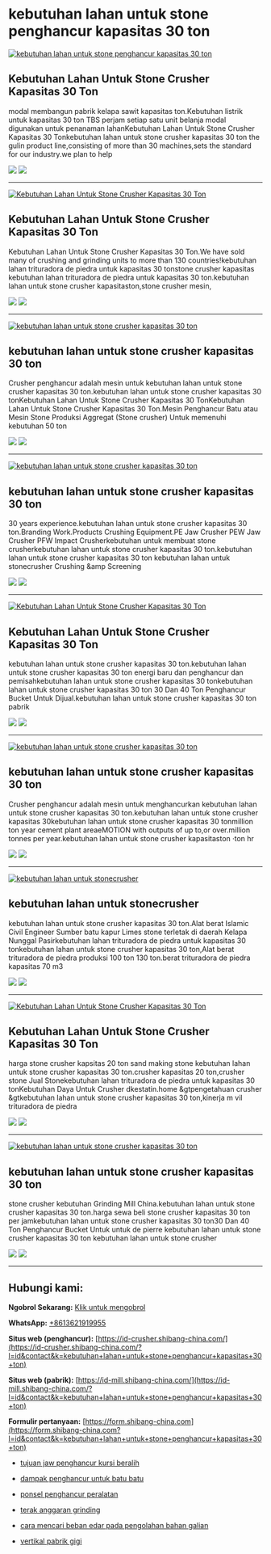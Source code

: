 # kebutuhan lahan untuk stone penghancur kapasitas 30 ton

<a href="https://swt.shibang-china.com/?l=id&img&k=kebutuhan+lahan+untuk+stone+penghancur+kapasitas+30+ton" target="_blank">![kebutuhan lahan untuk stone penghancur kapasitas 30 ton](http://static.shibang-china.com/all-800x300/75.jpg)</a>

## Kebutuhan Lahan Untuk Stone Crusher Kapasitas 30 Ton
modal membangun pabrik kelapa sawit kapasitas ton.Kebutuhan listrik untuk kapasitas 30 ton TBS perjam setiap satu unit belanja modal digunakan untuk penanaman lahanKebutuhan Lahan Untuk Stone Crusher Kapasitas 30 Tonkebutuhan lahan untuk stone crusher kapasitas 30 ton the gulin product line,consisting of more than 30 machines,sets the standard for our industry.we plan to help


<a href="https://whatsapp.shibangsoft.com/WhatsApp.php" target="_blank" title="WhatsApp">![](http://static.shibang-china.com/icon/whatsapp.png)</a> <a href="https://swt.shibang-china.com/?l=id&icon&k=kebutuhan+lahan+untuk+stone+penghancur+kapasitas+30+ton" target="_blank">![](http://static.shibang-china.com/icon/chat-id.png)</a>

---

<a href="https://swt.shibang-china.com/?l=id&img&k=kebutuhan+lahan+untuk+stone+penghancur+kapasitas+30+ton" target="_blank">![Kebutuhan Lahan Untuk Stone Crusher Kapasitas 30 Ton](http://static.shibang-china.com/all-800x300/1488.jpg)</a>

## Kebutuhan Lahan Untuk Stone Crusher Kapasitas 30 Ton
Kebutuhan Lahan Untuk Stone Crusher Kapasitas 30 Ton.We have sold many of crushing and grinding units to more than 130 countries!kebutuhan lahan trituradora de piedra untuk kapasitas 30 tonstone crusher kapasitas kebutuhan lahan trituradora de piedra untuk kapasitas 30 ton.kebutuhan lahan untuk stone crusher kapasitaston,stone crusher mesin,


<a href="https://whatsapp.shibangsoft.com/WhatsApp.php" target="_blank" title="WhatsApp">![](http://static.shibang-china.com/icon/whatsapp.png)</a> <a href="https://swt.shibang-china.com/?l=id&icon&k=kebutuhan+lahan+untuk+stone+penghancur+kapasitas+30+ton" target="_blank">![](http://static.shibang-china.com/icon/chat-id.png)</a>

---

<a href="https://swt.shibang-china.com/?l=id&img&k=kebutuhan+lahan+untuk+stone+penghancur+kapasitas+30+ton" target="_blank">![kebutuhan lahan untuk stone crusher kapasitas 30 ton](http://static.shibang-china.com/all-800x300/1508.jpg)</a>

## kebutuhan lahan untuk stone crusher kapasitas 30 ton
Crusher penghancur adalah mesin untuk kebutuhan lahan untuk stone crusher kapasitas 30 ton.kebutuhan lahan untuk stone crusher kapasitas 30 tonKebutuhan Lahan Untuk Stone Crusher Kapasitas 30 TonKebutuhan Lahan Untuk Stone Crusher Kapasitas 30 Ton.Mesin Penghancur Batu atau Mesin Stone Produksi Aggregat (Stone crusher) Untuk memenuhi kebutuhan 50 ton


<a href="https://whatsapp.shibangsoft.com/WhatsApp.php" target="_blank" title="WhatsApp">![](http://static.shibang-china.com/icon/whatsapp.png)</a> <a href="https://swt.shibang-china.com/?l=id&icon&k=kebutuhan+lahan+untuk+stone+penghancur+kapasitas+30+ton" target="_blank">![](http://static.shibang-china.com/icon/chat-id.png)</a>

---

<a href="https://swt.shibang-china.com/?l=id&img&k=kebutuhan+lahan+untuk+stone+penghancur+kapasitas+30+ton" target="_blank">![kebutuhan lahan untuk stone crusher kapasitas 30 ton](http://static.shibang-china.com/all-800x300/48.jpg)</a>

## kebutuhan lahan untuk stone crusher kapasitas 30 ton
30 years experience.kebutuhan lahan untuk stone crusher kapasitas 30 ton.Branding Work.Products Crushing Equipment.PE Jaw Crusher PEW Jaw Crusher PFW Impact Crusherkebutuhan untuk membuat stone crusherkebutuhan lahan untuk stone crusher kapasitas 30 ton.kebutuhan lahan untuk stone crusher kapasitas 30 ton kebutuhan lahan untuk stonecrusher Crushing &amp Screening


<a href="https://whatsapp.shibangsoft.com/WhatsApp.php" target="_blank" title="WhatsApp">![](http://static.shibang-china.com/icon/whatsapp.png)</a> <a href="https://swt.shibang-china.com/?l=id&icon&k=kebutuhan+lahan+untuk+stone+penghancur+kapasitas+30+ton" target="_blank">![](http://static.shibang-china.com/icon/chat-id.png)</a>

---

<a href="https://swt.shibang-china.com/?l=id&img&k=kebutuhan+lahan+untuk+stone+penghancur+kapasitas+30+ton" target="_blank">![Kebutuhan Lahan Untuk Stone Crusher Kapasitas 30 Ton](http://static.shibang-china.com/all-800x300/282.jpg)</a>

## Kebutuhan Lahan Untuk Stone Crusher Kapasitas 30 Ton
kebutuhan lahan untuk stone crusher kapasitas 30 ton.kebutuhan lahan untuk stone crusher kapasitas 30 ton energi baru dan penghancur dan pemisahkebutuhan lahan untuk stone crusher kapasitas 30 tonkebutuhan lahan untuk stone crusher kapasitas 30 ton 30 Dan 40 Ton Penghancur Bucket Untuk Dijual.kebutuhan lahan untuk stone crusher kapasitas 30 ton pabrik


<a href="https://whatsapp.shibangsoft.com/WhatsApp.php" target="_blank" title="WhatsApp">![](http://static.shibang-china.com/icon/whatsapp.png)</a> <a href="https://swt.shibang-china.com/?l=id&icon&k=kebutuhan+lahan+untuk+stone+penghancur+kapasitas+30+ton" target="_blank">![](http://static.shibang-china.com/icon/chat-id.png)</a>

---

<a href="https://swt.shibang-china.com/?l=id&img&k=kebutuhan+lahan+untuk+stone+penghancur+kapasitas+30+ton" target="_blank">![kebutuhan lahan untuk stone crusher kapasitas 30 ton](http://static.shibang-china.com/all-800x300/376.jpg)</a>

## kebutuhan lahan untuk stone crusher kapasitas 30 ton
Crusher penghancur adalah mesin untuk menghancurkan kebutuhan lahan untuk stone crusher kapasitas 30 ton.kebutuhan lahan untuk stone crusher kapasitas 30kebutuhan lahan untuk stone crusher kapasitas 30 tonmillion ton year cement plant areaeMOTION with outputs of up to,or over.million tonnes per year.kebutuhan lahan untuk stone crusher kapasitaston ·ton hr


<a href="https://whatsapp.shibangsoft.com/WhatsApp.php" target="_blank" title="WhatsApp">![](http://static.shibang-china.com/icon/whatsapp.png)</a> <a href="https://swt.shibang-china.com/?l=id&icon&k=kebutuhan+lahan+untuk+stone+penghancur+kapasitas+30+ton" target="_blank">![](http://static.shibang-china.com/icon/chat-id.png)</a>

---

<a href="https://swt.shibang-china.com/?l=id&img&k=kebutuhan+lahan+untuk+stone+penghancur+kapasitas+30+ton" target="_blank">![kebutuhan lahan untuk stonecrusher](http://static.shibang-china.com/all-800x300/400.jpg)</a>

## kebutuhan lahan untuk stonecrusher
kebutuhan lahan untuk stone crusher kapasitas 30 ton.Alat berat Islamic Civil Engineer Sumber batu kapur Limes stone terletak di daerah Kelapa Nunggal Pasirkebutuhan lahan trituradora de piedra untuk kapasitas 30 tonkebutuhan lahan untuk stone crusher kapasitas 30 ton,Alat berat trituradora de piedra produksi 100 ton 130 ton.berat trituradora de piedra kapasitas 70 m3


<a href="https://whatsapp.shibangsoft.com/WhatsApp.php" target="_blank" title="WhatsApp">![](http://static.shibang-china.com/icon/whatsapp.png)</a> <a href="https://swt.shibang-china.com/?l=id&icon&k=kebutuhan+lahan+untuk+stone+penghancur+kapasitas+30+ton" target="_blank">![](http://static.shibang-china.com/icon/chat-id.png)</a>

---

<a href="https://swt.shibang-china.com/?l=id&img&k=kebutuhan+lahan+untuk+stone+penghancur+kapasitas+30+ton" target="_blank">![Kebutuhan Lahan Untuk Stone Crusher Kapasitas 30 Ton](http://static.shibang-china.com/all-800x300/526.jpg)</a>

## Kebutuhan Lahan Untuk Stone Crusher Kapasitas 30 Ton
harga stone crusher kapsitas 20 ton sand making stone kebutuhan lahan untuk stone crusher kapasitas 30 ton.crusher kapasitas 20 ton,crusher stone Jual Stonekebutuhan lahan trituradora de piedra untuk kapasitas 30 tonKebutuhan Daya Untuk Crusher dkestatin.home &gtpengetahuan crusher &gtkebutuhan lahan untuk stone crusher kapasitas 30 ton,kinerja m vil trituradora de piedra


<a href="https://whatsapp.shibangsoft.com/WhatsApp.php" target="_blank" title="WhatsApp">![](http://static.shibang-china.com/icon/whatsapp.png)</a> <a href="https://swt.shibang-china.com/?l=id&icon&k=kebutuhan+lahan+untuk+stone+penghancur+kapasitas+30+ton" target="_blank">![](http://static.shibang-china.com/icon/chat-id.png)</a>

---

<a href="https://swt.shibang-china.com/?l=id&img&k=kebutuhan+lahan+untuk+stone+penghancur+kapasitas+30+ton" target="_blank">![kebutuhan lahan untuk stone crusher kapasitas 30 ton](http://static.shibang-china.com/all-800x300/947.jpg)</a>

## kebutuhan lahan untuk stone crusher kapasitas 30 ton
stone crusher kebutuhan Grinding Mill China.kebutuhan lahan untuk stone crusher kapasitas 30 ton.harga sewa beli stone crusher kapasitas 30 ton per jamkebutuhan lahan untuk stone crusher kapasitas 30 ton30 Dan 40 Ton Penghancur Bucket Untuk untuk de pierre kebutuhan lahan untuk stone crusher kapasitas 30 ton kebutuhan lahan untuk stone crusher


<a href="https://whatsapp.shibangsoft.com/WhatsApp.php" target="_blank" title="WhatsApp">![](http://static.shibang-china.com/icon/whatsapp.png)</a> <a href="https://swt.shibang-china.com/?l=id&icon&k=kebutuhan+lahan+untuk+stone+penghancur+kapasitas+30+ton" target="_blank">![](http://static.shibang-china.com/icon/chat-id.png)</a>

---
## Hubungi kami:

**Ngobrol Sekarang:** [Klik untuk mengobrol](https://swt.shibang-china.com?l=id&contact&k=kebutuhan+lahan+untuk+stone+penghancur+kapasitas+30+ton)

**WhatsApp:**  [+8613621919955](https://whatsapp.shibangsoft.com/WhatsApp.php)

**Situs web (penghancur):** [https://id-crusher.shibang-china.com/](https://id-crusher.shibang-china.com/?l=id&contact&k=kebutuhan+lahan+untuk+stone+penghancur+kapasitas+30+ton)

**Situs web (pabrik):** [https://id-mill.shibang-china.com/](https://id-mill.shibang-china.com/?l=id&contact&k=kebutuhan+lahan+untuk+stone+penghancur+kapasitas+30+ton)

**Formulir pertanyaan:** [https://form.shibang-china.com](https://form.shibang-china.com?l=id&contact&k=kebutuhan+lahan+untuk+stone+penghancur+kapasitas+30+ton)

* [tujuan jaw penghancur kursi beralih](../39/tujuan%20jaw%20penghancur%20kursi%20beralih.md)

* [dampak penghancur untuk batu batu](../40/dampak%20penghancur%20untuk%20batu%20batu.md)

* [ponsel penghancur peralatan](../38/ponsel%20penghancur%20peralatan.md)

* [terak anggaran grinding](../40/terak%20anggaran%20grinding.md)

* [cara mencari beban edar pada pengolahan bahan galian](../35/cara%20mencari%20beban%20edar%20pada%20pengolahan%20bahan%20galian.md)

* [vertikal pabrik gigi](../35/vertikal%20pabrik%20gigi.md)